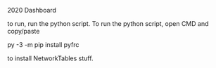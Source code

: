 2020 Dashboard

to run, run the python script. To run the python script, open CMD and copy/paste

py -3 -m pip install pyfrc

to install NetworkTables stuff.